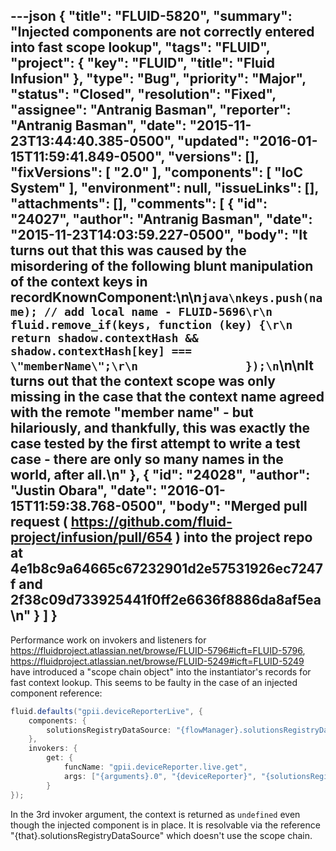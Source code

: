 ---json
{
  "title": "FLUID-5820",
  "summary": "Injected components are not correctly entered into fast scope lookup",
  "tags": "FLUID",
  "project": {
    "key": "FLUID",
    "title": "Fluid Infusion"
  },
  "type": "Bug",
  "priority": "Major",
  "status": "Closed",
  "resolution": "Fixed",
  "assignee": "Antranig Basman",
  "reporter": "Antranig Basman",
  "date": "2015-11-23T13:44:40.385-0500",
  "updated": "2016-01-15T11:59:41.849-0500",
  "versions": [],
  "fixVersions": [
    "2.0"
  ],
  "components": [
    "IoC System"
  ],
  "environment": null,
  "issueLinks": [],
  "attachments": [],
  "comments": [
    {
      "id": "24027",
      "author": "Antranig Basman",
      "date": "2015-11-23T14:03:59.227-0500",
      "body": "It turns out that this was caused by the misordering of the following blunt manipulation of the context keys in recordKnownComponent:\n\n```java\nkeys.push(name); // add local name - FLUID-5696\r\n                fluid.remove_if(keys, function (key) {\r\n                    return shadow.contextHash && shadow.contextHash[key] === \"memberName\";\r\n                });\n```\n\nIt turns out that the context scope was only missing in the case that the context name agreed with the remote \"member name\" - but hilariously, and thankfully, this was exactly the case tested by the first attempt to write a test case - there are only so many names in the world, after all.\n"
    },
    {
      "id": "24028",
      "author": "Justin Obara",
      "date": "2016-01-15T11:59:38.768-0500",
      "body": "Merged pull request ( <https://github.com/fluid-project/infusion/pull/654> ) into the project repo at 4e1b8c9a64665c67232901d2e57531926ec7247f  and 2f38c09d733925441f0ff2e6636f8886da8af5ea\n"
    }
  ]
}
---
Performance work on invokers and listeners for <https://fluidproject.atlassian.net/browse/FLUID-5796#icft=FLUID-5796>, <https://fluidproject.atlassian.net/browse/FLUID-5249#icft=FLUID-5249> have introduced a "scope chain object" into the instantiator's records for fast context lookup. This seems to be faulty in the case of an injected component reference:&#x20;

```java
fluid.defaults("gpii.deviceReporterLive", {
    components: {
        solutionsRegistryDataSource: "{flowManager}.solutionsRegistryDataSource"
    },
    invokers: {
        get: {
            funcName: "gpii.deviceReporter.live.get",
            args: ["{arguments}.0", "{deviceReporter}", "{solutionsRegistryDataSource}"]
        }
});
```

In the 3rd invoker argument, the context is returned as `undefined` even though the injected component is in place. It is resolvable via the reference "{that}.solutionsRegistryDataSource" which doesn't use the scope chain.

        